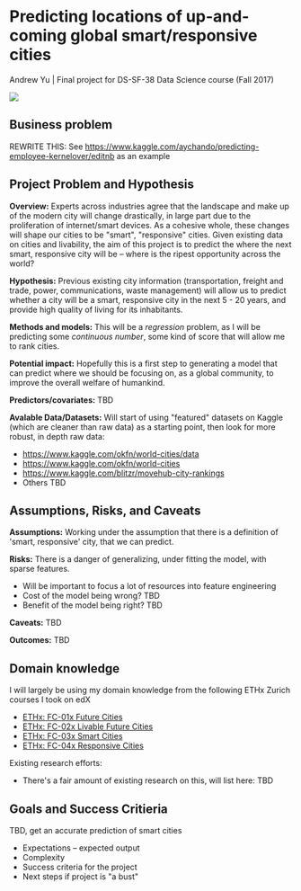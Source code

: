 
# Predicting locations of up-and-coming global smart/responsive cities
Andrew Yu | Final project for DS-SF-38 Data Science course (Fall 2017)


![](https://d26dzxoao6i3hh.cloudfront.net/items/431n3O2F2G082s0N081C/Image%202017-10-17%20at%209.05.24%20AM.png?v=bdbdbcf3)

## Business problem
REWRITE THIS: See https://www.kaggle.com/aychando/predicting-employee-kernelover/editnb as an example

## Project Problem and Hypothesis

**Overview:** Experts across industries agree that the landscape and make up of the modern city will change drastically, in large part due to the proliferation of internet/smart devices. As a cohesive whole, these changes will shape our cities to be "smart", "responsive" cities. Given existing data on cities and livability, the aim of this project is to predict the where the next smart, responsive city will be – where is the ripest opportunity across the world?

**Hypothesis:** Previous existing city information (transportation, freight and trade, power, communications, waste management) will allow us to predict whether a city will be a smart, responsive city in the next 5 - 20 years, and provide high quality of living for its inhabitants.

**Methods and models:** This will be a *regression* problem, as I will be predicting some *continuous number*, some kind of score that will allow me to rank cities.

**Potential impact:** Hopefully this is a first step to generating a model that can predict where we should be focusing on, as a global community, to improve the overall welfare of humankind.

**Predictors/covariates:** TBD

**Avalable Data/Datasets:** Will start of using "featured" datasets on Kaggle (which are cleaner than raw data) as a starting point, then look for more robust, in depth raw data:
* https://www.kaggle.com/okfn/world-cities/data
* https://www.kaggle.com/okfn/world-cities
* https://www.kaggle.com/blitzr/movehub-city-rankings
* Others TBD


## Assumptions, Risks, and Caveats

**Assumptions:** Working under the assumption that there is a definition of 'smart, responsive' city, that we can predict.

**Risks:** There is a danger of generalizing, under fitting the model, with sparse features. 
* Will be important to focus a lot of resources into feature engineering
* Cost of the model being wrong? TBD
* Benefit of the model being right? TBD

**Caveats:** TBD

**Outcomes:** TBD


## Domain knowledge
I will largely be using my domain knowledge from the following ETHx Zurich courses I took on edX

- [ETHx:](https://courses.edx.org/courses/course-v1:ETHx+FC-01x+2016_T2/course/)[ ](https://courses.edx.org/courses/course-v1:ETHx+FC-01x+2016_T2/course/)[FC-01x](https://courses.edx.org/courses/course-v1:ETHx+FC-01x+2016_T2/course/)[ ](https://courses.edx.org/courses/course-v1:ETHx+FC-01x+2016_T2/course/)[Future Cities](https://courses.edx.org/courses/course-v1:ETHx+FC-01x+2016_T2/course/)
- [ETHx: FC-02x Livable Future Cities](https://courses.edx.org/courses/course-v1:ETHx+FC-02x+T1_2016/course/) 
- [ETHx: FC-03x](https://courses.edx.org/courses/course-v1:ETHx+ETHx-FC-03x+3T2016/course/)[ ](https://courses.edx.org/courses/course-v1:ETHx+ETHx-FC-03x+3T2016/course/)[Smart Cities](https://courses.edx.org/courses/course-v1:ETHx+ETHx-FC-03x+3T2016/course/)
- [ETHx: FC-04x Responsive Cities](https://courses.edx.org/courses/course-v1:ETHx+FC-04x+3T2017/course/)

Existing research efforts:
* There's a fair amount of existing research on this, will list here: TBD

## Goals and Success Critieria
TBD, get an accurate prediction of smart cities
* Expectations – expected output
* Complexity
* Success criteria for the project
* Next steps if project is "a bust"
